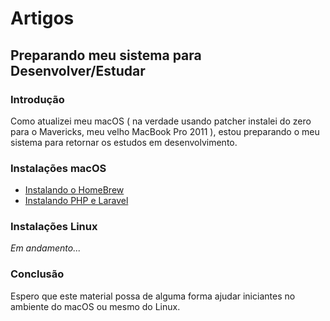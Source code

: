 # Artigos

## Preparando meu sistema para Desenvolver/Estudar

### Introdução

Como atualizei meu macOS ( na verdade usando patcher instalei do zero para o Mavericks, meu velho MacBook Pro 2011 ), estou preparando o meu sistema para retornar os estudos em desenvolvimento.

### Instalações macOS


* [Instalando o HomeBrew](https://github.com/emersonmuniz/emersonmuniz/tree/main/artigos/macos-mavericks-homebrew)
* [Instalando PHP e Laravel](https://github.com/emersonmuniz/emersonmuniz/tree/main/artigos/macos-mavericks-php)

### Instalações Linux

*Em andamento...*

### Conclusão

Espero que este material possa de alguma forma ajudar iniciantes no ambiente do macOS ou mesmo do Linux.
